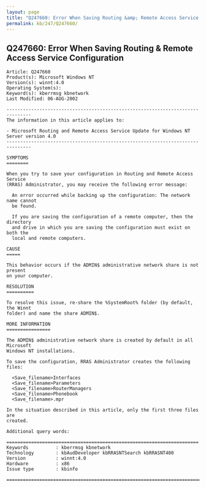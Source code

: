 ```yaml
---
layout: page
title: "Q247660: Error When Saving Routing &amp; Remote Access Service Configuration"
permalink: kb/247/Q247660/
---
```


## Q247660: Error When Saving Routing &amp; Remote Access Service Configuration

	Article: Q247660
	Product(s): Microsoft Windows NT
	Version(s): winnt:4.0
	Operating System(s): 
	Keyword(s): kberrmsg kbnetwork
	Last Modified: 06-AUG-2002
	
	-------------------------------------------------------------------------------
	The information in this article applies to:
	
	- Microsoft Routing and Remote Access Service Update for Windows NT Server version 4.0 
	-------------------------------------------------------------------------------
	
	SYMPTOMS
	========
	
	When you try to save your configuration in Routing and Remote Access Service
	(RRAS) Administrator, you may receive the following error message:
	
	  An error occurred while backing up the configuration: The network name cannot
	  be found.
	
	  If you are saving the configuration of a remote computer, then the directory
	  and drive in which you are saving the configuration must exist on both the
	  local and remote computers.
	
	CAUSE
	=====
	
	This behavior occurs if the ADMIN$ administrative network share is not present
	on your computer.
	
	RESOLUTION
	==========
	
	To resolve this issue, re-share the %SystemRoot% folder (by default, the Winnt
	folder) and name the share ADMIN$.
	
	MORE INFORMATION
	================
	
	The ADMIN$ administrative network share is created by default in all Microsoft
	Windows NT installations.
	
	To save the configuration, RRAS Administrator creates the following files:
	
	  <Save_filename>Interfaces
	  <Save_filename>Parameters
	  <Save_filename>RouterManagers
	  <Save_filename>Phonebook
	  <Save_filename>.mpr
	
	In the situation described in this article, only the first three files are
	created.
	
	Additional query words:
	
	======================================================================
	Keywords          : kberrmsg kbnetwork 
	Technology        : kbAudDeveloper kbRRASNTSearch kbRRASNT400
	Version           : winnt:4.0
	Hardware          : x86
	Issue type        : kbinfo
	
	=============================================================================
	
